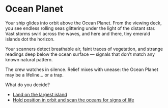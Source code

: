 # Ocean Planet

Your ship glides into orbit above the Ocean Planet. From the viewing deck, you see endless rolling seas glittering under the light of the distant star. Vast storms swirl across the waves, and here and there, tiny emerald islands dot the horizon.  

Your scanners detect breathable air, faint traces of vegetation, and strange readings deep below the ocean surface — signals that don’t match any known natural pattern.  

The crew watches in silence. Relief mixes with unease: the Ocean Planet may be a lifeline… or a trap.  

What do you decide?  

- [Land on the largest island](island.md)
- [Hold position in orbit and scan the oceans for signs of life](scan.md) 